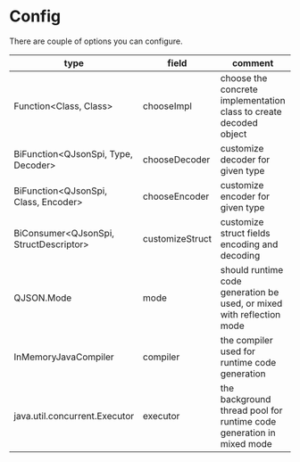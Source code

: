 # Config

There are couple of options you can configure.

| type | field | comment | usage |
| --- | --- | --- | --- |
| Function<Class, Class> | chooseImpl | choose the concrete implementation class to create decoded object | [usage](/usage/inf/inf.html) |
| BiFunction<QJsonSpi, Type, Decoder> | chooseDecoder | customize decoder for given type | [usage](/spi/decoder/decoder.html) |
| BiFunction<QJsonSpi, Class, Encoder> | chooseEncoder | customize encoder for given type | [usage](/spi/encoder/encoder.html) |
| BiConsumer<QJsonSpi, StructDescriptor> | customizeStruct | customize struct fields encoding and decoding | [usage](/usage/struct/struct.html) |
| QJSON.Mode | mode | should runtime code generation be used, or mixed with reflection mode | |
| InMemoryJavaCompiler | compiler | the compiler used for runtime code generation | |
| java.util.concurrent.Executor | executor | the background thread pool for runtime code generation in mixed mode | |
